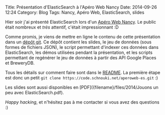 Title: Présentation d'ElasticSearch à l'Apéro Web Nancy
Date: 2014-09-26 12:24
Category: Blog
Tags: Nancy, Apéro Web, ElasticSearch, slides

Hier soir j'ai présenté ElasticSearch lors d'un [Apéro Web Nancy][awn]. Le public était nombreux et *très* attentif,
c'était impressionnant :D

Comme promis, je viens de mettre en ligne le contenu de cette présentation dans un [dépôt git][git]. Ce dépôt contient
les slides, le jeu de données (sous formes de fichiers JSON), le script permettant d'indexer ces données dans
ElasticSearch, les démos utilisées pendant la présentation, et les scripts permettant de regénérer le jeu de données à
partir des API Google Places et BreweryDB.

Tous les détails sur comment faire sont dans le [README][]. La première étape est donc un petit `git clone
https://code.schnouki.net/aperoweb-es.git` :)

Les slides sont aussi disponibles en [PDF]({filename}/files/2014/Jouons un peu avec ElasticSearch.pdf).

*Happy hacking*, et n'hésitez pas à me contacter si vous avez des questions :)


[awn]: https://plus.google.com/u/1/communities/108954298677595658174
[git]: https://code.schnouki.net/aperoweb-es.git/
[README]: https://code.schnouki.net/aperoweb-es.git/about/
